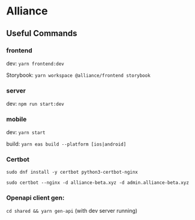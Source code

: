 # Alliance

## Useful Commands

### frontend

dev: `yarn frontend:dev`

Storybook: `yarn workspace @alliance/frontend storybook`

### server

dev: `npm run start:dev`

### mobile

dev: `yarn start`

build: `yarn eas build --platform [ios|android]`

### Certbot

`sudo dnf install -y certbot python3-certbot-nginx`

`sudo certbot --nginx -d alliance-beta.xyz -d admin.alliance-beta.xyz`

### Openapi client gen:

`cd shared && yarn gen-api` (with dev server running)
